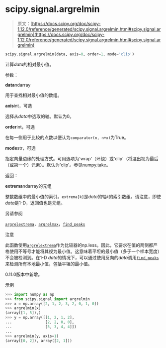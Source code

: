 # scipy.signal.argrelmin

> 原文：[https://docs.scipy.org/doc/scipy-1.12.0/reference/generated/scipy.signal.argrelmin.html#scipy.signal.argrelmin](https://docs.scipy.org/doc/scipy-1.12.0/reference/generated/scipy.signal.argrelmin.html#scipy.signal.argrelmin)

```py
scipy.signal.argrelmin(data, axis=0, order=1, mode='clip')
```

计算*data*的相对最小值。

参数：

**data**ndarray

用于查找相对最小值的数组。

**axis**int，可选

选择从*data*中选取的轴。默认为0。

**order**int，可选

在每一侧用于比较的点数以便认为`comparator(n, n+x)`为True。

**mode**str，可选

指定向量边缘的处理方式。可用选项为'wrap'（环绕）或'clip'（将溢出视为最后（或第一个）元素）。默认为'clip'。参见numpy.take。

返回：

**extrema**ndarray的元组

整数数组中的最小值的索引。`extrema[k]`是*data*的轴*k*的索引数组。请注意，即使*data*是1-D，返回值也是元组。

另请参阅

[`argrelextrema`](scipy.signal.argrelextrema.html#scipy.signal.argrelextrema "scipy.signal.argrelextrema")，[`argrelmax`](scipy.signal.argrelmax.html#scipy.signal.argrelmax "scipy.signal.argrelmax")，[`find_peaks`](scipy.signal.find_peaks.html#scipy.signal.find_peaks "scipy.signal.find_peaks")

注意

此函数使用[`argrelextrema`](scipy.signal.argrelextrema.html#scipy.signal.argrelextrema "scipy.signal.argrelextrema")作为比较器的np.less。因此，它要求在值的两侧都严格使用不等号才能将其视为最小值。这意味着平坦的最小值（多于一个样本宽度）不会被检测到。在1-D *data*的情况下，可以通过使用反向的*data*调用[`find_peaks`](scipy.signal.find_peaks.html#scipy.signal.find_peaks "scipy.signal.find_peaks")来检测所有本地最小值，包括平坦的最小值。

0.11.0版本中新增。

示例

```py
>>> import numpy as np
>>> from scipy.signal import argrelmin
>>> x = np.array([2, 1, 2, 3, 2, 0, 1, 0])
>>> argrelmin(x)
(array([1, 5]),)
>>> y = np.array([[1, 2, 1, 2],
...               [2, 2, 0, 0],
...               [5, 3, 4, 4]])
...
>>> argrelmin(y, axis=1)
(array([0, 2]), array([2, 1])) 
```
